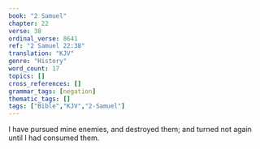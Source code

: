 ```yaml
---
book: "2 Samuel"
chapter: 22
verse: 38
ordinal_verse: 8641
ref: "2 Samuel 22:38"
translation: "KJV"
genre: "History"
word_count: 17
topics: []
cross_references: []
grammar_tags: [negation]
thematic_tags: []
tags: ["Bible","KJV","2-Samuel"]
---
```

I have pursued mine enemies, and destroyed them; and turned not again until I had consumed them.
